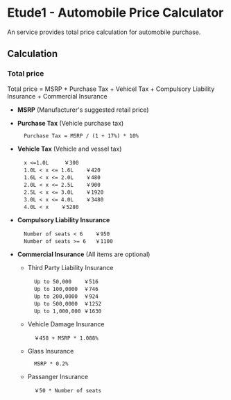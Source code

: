 Etude1 - Automobile Price Calculator
====================================

An service provides total price calculation for automobile purchase.

Calculation
-----------

### Total price

Total price = MSRP + Purchase Tax + Vehicel Tax + Compulsory Liability Insurance + Commercial Insurance

* **MSRP** (Manufacturer's suggested retail price)
* **Purchase Tax** (Vehicle purchase tax)

        Purchase Tax = MSRP / (1 + 17%) * 10%

* **Vehicle Tax** (Vehicle and vessel tax)

        x <=1.0L     ￥300
        1.0L < x <= 1.6L    ￥420
        1.6L < x <= 2.0L    ￥480
        2.0L < x <= 2.5L    ￥900
        2.5L < x <= 3.0L    ￥1920
        3.0L < x <= 4.0L    ￥3480
        4.0L < x    ￥5280
        
* **Compulsory Liability Insurance**

        Number of seats < 6    ￥950
        Number of seats >= 6   ￥1100 
        
* **Commercial Insurance** (All items are optional)

    - Third Party Liability Insurance
            
            Up to 50,000    ￥516
            Up to 100,0000  ￥746
            Up to 200,0000  ￥924
            Up to 500,0000  ￥1252
            Up to 1,000,000 ￥1630
            
    - Vehicle Damage Insurance
    
            ￥458 + MSRP * 1.088%
    
    - Glass Insurance
    
            MSRP * 0.2%
            
    - Passanger Insurance
    
            ￥50 * Number of seats

